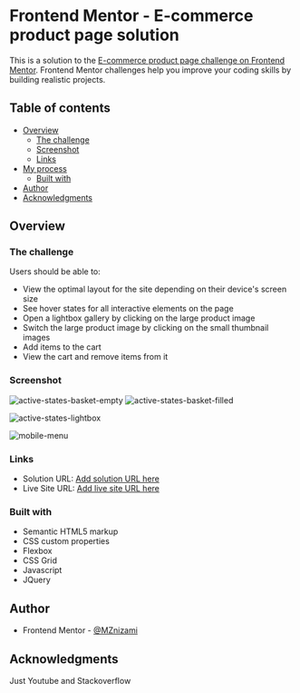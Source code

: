 # Frontend Mentor - E-commerce product page solution

This is a solution to the [E-commerce product page challenge on Frontend Mentor](https://www.frontendmentor.io/challenges/ecommerce-product-page-UPsZ9MJp6). Frontend Mentor challenges help you improve your coding skills by building realistic projects.

## Table of contents

- [Overview](#overview)
  - [The challenge](#the-challenge)
  - [Screenshot](#screenshot)
  - [Links](#links)
- [My process](#my-process)
  - [Built with](#built-with)
- [Author](#author)
- [Acknowledgments](#acknowledgments)

## Overview

### The challenge

Users should be able to:

- View the optimal layout for the site depending on their device's screen size
- See hover states for all interactive elements on the page
- Open a lightbox gallery by clicking on the large product image
- Switch the large product image by clicking on the small thumbnail images
- Add items to the cart
- View the cart and remove items from it

### Screenshot

![active-states-basket-empty](https://user-images.githubusercontent.com/79615998/145146946-f8311d3f-d348-40ee-a640-07d685552a0d.jpg)
![active-states-basket-filled](https://user-images.githubusercontent.com/79615998/145146962-2d3422e6-2ce7-45d0-bcae-0e4998004a49.jpg)

![active-states-lightbox](https://user-images.githubusercontent.com/79615998/145146970-71349d9f-f724-4730-8afe-198f98bfe212.jpg)

![mobile-menu](https://user-images.githubusercontent.com/79615998/145146994-8902aaf3-1d8b-48a8-a640-9e83e9de44cc.jpg)

### Links

- Solution URL: [Add solution URL here](https://www.frontendmentor.io/solutions/jquery-and-javascript-dom-manipulation-Hdp6Yd2Ut)
- Live Site URL: [Add live site URL here](https://mznizami.github.io/ecommerce-product-page-main/)

### Built with

- Semantic HTML5 markup
- CSS custom properties
- Flexbox
- CSS Grid
- Javascript
- JQuery

## Author

- Frontend Mentor - [@MZnizami](https://www.frontendmentor.io/profile/MZnizami)

## Acknowledgments

Just Youtube and Stackoverflow
